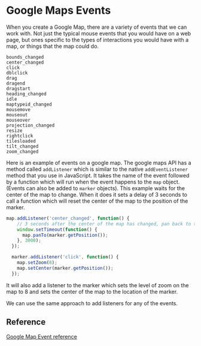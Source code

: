 # Google Maps Events
When you create a Google Map, there are a variety of events that we can work with. Not just the typical mouse events that you would have on a web page, but ones specific to the types of interactions you would have with a map, or things that the map could do.

```
bounds_changed
center_changed
click
dblclick
drag
dragend
dragstart
heading_changed
idle
maptypeid_changed
mousemove
mouseout
mouseover
projection_changed
resize
rightclick
tilesloaded
tilt_changed
zoom_changed
```

Here is an example of events on a google map. The google maps API has a method called `addListener` which is similar to the native `addEventListener` method that you use in JavaScript. It takes the name of the event followed by a function which will run when the event happens to the `map` object. (Events can also be added to `marker` objects). This example waits for the center of the map to change. When it does it sets a delay of 3 seconds to call a function which will reset the center of the map to the position of the marker.

```js
map.addListener('center_changed', function() {
    // 3 seconds after the center of the map has changed, pan back to the marker.
    window.setTimeout(function() {
      map.panTo(marker.getPosition());
    }, 3000);
  });

  marker.addListener('click', function() {
    map.setZoom(8);
    map.setCenter(marker.getPosition());
  });
```

It will also add a listener to the marker which sets the level of zoom on the map to 8 and sets the center of the map to the location of the marker.

We can use the same approach to add listeners for any of the events.

## Reference

[Google Map Event reference](https://developers.google.com/maps/documentation/javascript/events)
